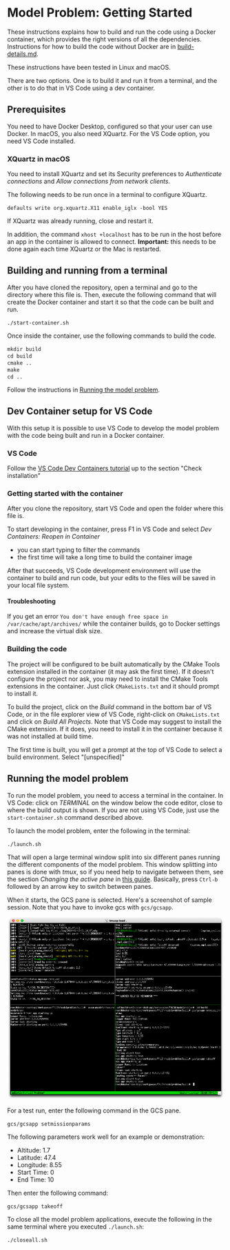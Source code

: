 # Model Problem: Getting Started
These instructions explains how to build and run the code using a Docker
container, which provides the right versions of all the dependencies.
Instructions for how to build the code without Docker are in
[build-details.md](doc/build-details.md).

These instructions have been tested in Linux and macOS.

There are two options. One is to build it and run it from a terminal, and the
other is to do that in VS Code using a dev container.

## Prerequisites
You need to have Docker Desktop, configured so that your user can use Docker.
In macOS, you also need XQuartz.
For the VS Code option, you need VS Code installed.

### XQuartz in macOS
You need to install XQuartz and set its Security preferences to *Authenticate
connections* and *Allow connections from network clients*.

The following needs to be run once in a terminal to configure XQuartz.

```
defaults write org.xquartz.X11 enable_iglx -bool YES
```

If XQuartz was already running, close and restart it.

In addition, the command `xhost +localhost` has to be run in the host before an
app in the container is allowed to connect. **Important:** this needs to be done again each time XQuartz or the Mac is restarted.

## Building and running from a terminal
After you have cloned the repository, open a terminal and go to the directory
where this file is. Then, execute the following command that will create the
Docker container and start it so that the code can be built and run.

```
./start-container.sh
```
Once inside the container, use the following commands to build the code.
```
mkdir build
cd build
cmake ..
make
cd ..
```

Follow the instructions in [Running the model problem](#running-the-model-problem).

## Dev Container setup for VS Code
With this setup it is possible to use VS Code to develop the model problem
with the code being built and run in a Docker container.

### VS Code
Follow the [VS Code Dev Containers tutorial](https://code.visualstudio.com/docs/devcontainers/tutorial) up to the section "Check installation"


### Getting started with the container
After you clone the repository, start VS Code and open the folder where this file is.

To start developing in the container, press F1 in VS Code and select *Dev Containers: Reopen in Container*
- you can start typing to filter the commands
- the first time will take a long time to build the container image

After that succeeds, VS Code development environment will use the container to build and run code, but your edits to the files will be saved in your local file system.

#### Troubleshooting
If you get an error
`You don't have enough free space in /var/cache/apt/archives/`
while the container builds, go to Docker settings and increase the virtual
disk size.

### Building the code
The project will be configured to be built automatically by the CMake Tools extension installed in the container (it may ask the first time).
If it doesn't configure the project nor ask, you may need to install the CMake Tools extensions in the container. Just click `CMakeLists.txt` and it should prompt to install it.

To build the project, click on the *Build* command in the bottom bar of VS Code, or in the file explorer view of VS Code, right-click on `CMakeLists.txt` and click on *Build All Projects*. Note that VS Code may suggest to install the CMake extension. If it does, you need to install it in the container because it was not installed at build time.

The first time is built, you will get a prompt at the top of VS Code to select a build environment. Select "[unspecified]"

## Running the model problem
To run the model problem, you need to access a terminal in the container.
In VS Code: click on *TERMINAL* on the window below the code editor, close to where the build output is shown.
If you are not using VS Code, just use the `start-container.sh` command
described above.

To launch the model problem, enter the following in the terminal:
```
./launch.sh
```

That will open a large terminal window split into six different panes running the different components of the model problem.
This window splitting into panes is done with *tmux*, so if you need help to navigate between them, see the section *Changing the active pane* in [this guide](https://github.com/tmux/tmux/wiki/Getting-Started#changing-the-active-pane).
Basically, press `Ctrl-b` followed by an arrow key to switch between panes.

When it starts, the GCS pane is selected. Here's a screenshot of sample session.
Note that you have to invoke gcs with `gcs/gcsapp`.

![Sample session](doc/sample-session.png)

For a test run, enter the following command in the GCS pane.

```
gcs/gcsapp setmissionparams
```

The following parameters work well for an example or demonstration:
- Altitude: 1.7
- Latitude: 47.4
- Longitude: 8.55
- Start Time: 0
- End Time: 10

Then enter the following command:

```
gcs/gcsapp takeoff
```

To close all the model problem applications, execute the following in the same terminal where you executed `./launch.sh`:

```
./closeall.sh
```




